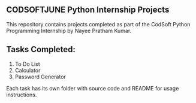 ## CODSOFTJUNE Python Internship Projects

This repository contains projects completed as part of the CodSoft Python Programming Internship by Nayee Pratham Kumar.

## Tasks Completed:
1. To Do List
2. Calculator
3. Password Generator

Each task has its own folder with source code and README for usage instructions.